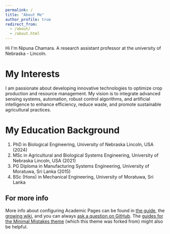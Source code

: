 ```yaml
---
permalink: /
title: "About Me"
author_profile: true
redirect_from: 
  - /about/
  - /about.html
---
```


Hi I'm Nipuna Chamara. A research assistant professor at the university of Nebraska - Lincoln.

My Interests
======
I am passionate about developing innovative technologies to optimize crop production and resource management. My vision is to integrate advanced sensing systems, automation, robust control algorithms, and artificial intelligence to enhance efficiency, reduce waste, and promote sustainable agricultural practices.

My Education Background
======
1. PhD in Biological Engineering, University of Nebraska Lincoln, USA (2024)
2. MSc in Agricultural and Biological Systems Engineering, University of Nebraska Lincoln, USA (2021)   
3. PG Diploma in Manufacturing Systems Engineering, University of Moratuwa, Sri Lanka (2015)       
4. BSc (Hons) in Mechanical Engineering, University of Moratuwa, Sri Lanka



For more info
------
More info about configuring Academic Pages can be found in [the guide](https://academicpages.github.io/markdown/), the [growing wiki](https://github.com/academicpages/academicpages.github.io/wiki), and you can always [ask a question on GitHub](https://github.com/academicpages/academicpages.github.io/discussions). The [guides for the Minimal Mistakes theme](https://mmistakes.github.io/minimal-mistakes/docs/configuration/) (which this theme was forked from) might also be helpful.
